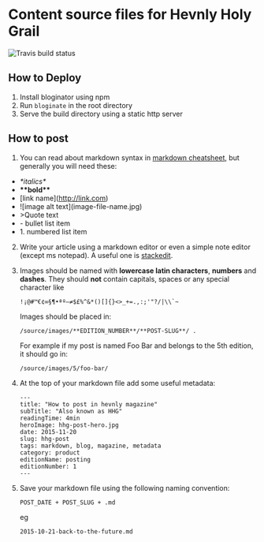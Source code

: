 # Content source files for Hevnly Holy Grail

![Travis build status](https://travis-ci.org/hevnly/hhg.svg?branch=develop)

## How to Deploy

1. Install bloginator using npm
2. Run `bloginate` in the root directory
3. Serve the build directory using a static http server

## How to post
1. You can read about markdown syntax in [markdown cheatsheet](https://github.com/adam-p/markdown-here/wiki/Markdown-Cheatsheet), but generally you will need these:
- *\*italics\**
- **\*\*bold\*\***
- \[link name](http://link.com)
- \!\[image alt text](image-file-name.jpg)
- \>Quote text
- \- bullet list item
- 1\. numbered list item

2. Write your article using a markdown editor or even a simple note editor (except ms notepad).
A useful one is [stackedit](https://stackedit.io/editor).

3. Images should be named with **lowercase latin characters**, **numbers** and **dashes**. They should **not** contain capitals, spaces or any special character like
    ```
    !¡@#™€¢∞§¶•ªº–≠$£%^&*()[]{}<>_+=.,:;'"?/|\\`~
    ```
    Images should be placed in:
    ```
    /source/images/**EDITION_NUMBER**/**POST-SLUG**/ .
    ```
    For example if my post is named Foo Bar and belongs to the 5th edition, it should go in:
    ```
    /source/images/5/foo-bar/
    ```

4. At the top of your markdown file add some useful metadata:
    ```
    ---
    title: "How to post in hevnly magazine"
    subTitle: "Also known as HHG"
    readingTime: 4min
    heroImage: hhg-post-hero.jpg
    date: 2015-11-20
    slug: hhg-post
    tags: markdown, blog, magazine, metadata
    category: product
    editionName: posting
    editionNumber: 1
    ---
    ```

5.  Save your markdown file using the following naming convention:
    ```
    POST_DATE + POST_SLUG + .md
    ```
    eg
    ```
    2015-10-21-back-to-the-future.md
    ```
    
